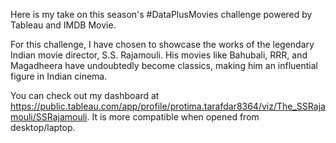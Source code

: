 Here is my take on this season's #DataPlusMovies challenge powered by Tableau and IMDB Movie.

For this challenge, I have chosen to showcase the works of the legendary Indian movie director, S.S. Rajamouli. His movies like Bahubali, RRR, and Magadheera have undoubtedly become classics, making him an influential figure in Indian cinema.

You can check out my dashboard at https://public.tableau.com/app/profile/protima.tarafdar8364/viz/The_SSRajamouli/SSRajamouli. It is more compatible when opened from desktop/laptop.
